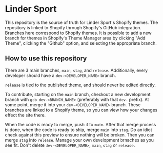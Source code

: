 # Linder Sport

This repository is the source of truth for Linder Sport's Shopify themes. The repository is linked to Shopify through Shopify's GitHub integration. Branches here correspond to Shopify themes. It is possible to add a new branch for themes in Shopify's Theme Manager area by clicking "Add Theme", clicking the "Github" option, and selecting the appropriate branch.

## How to use this repository

There are 3 main branches, `main`, `stag`, and `release`. Additionally, every developer should have a `dev-<DEVELOPER_NAME>` branch.

`release` is tied to the published theme, and should never be edited directly.

To contribute, starting on the `main` branch, checkout a new development branch with `gcb dev-<BRANCH_NAME>` (preferably with that `dev-` prefix). At some point, merge it into your `dev-<DEVELOPER_NAME>` branch. These branches are linked to a Shopify theme, so you can view how your changes effect the site there.

When the code is ready to merge, push it to `main`. After that merge process is done, when the code is ready to ship, merge `main` into `stag`. Do an idiot check against this preview to ensure nothing will be broken. Then you can merge `stag` into `release`. Manage your own development brnaches as you see fit. Don't delete `dev-<DEVELOPER_NAME>`, `main`, `stag` or `release`.